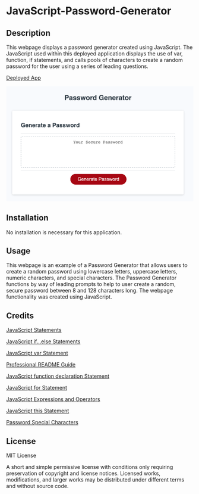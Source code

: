 # JavaScript-Password-Generator

## Description

This webpage displays a password generator created using JavaScript. The JavaScript used within this deployed application displays the use of var, function, if statements, and calls pools of characters to create a random password for the user using a series of leading questions.

[Deployed App](https://chadkraus87.github.io/JavaScript-Password-Generator/)

![Front End Landing Page](/password-generator.png)

## Installation

No installation is necessary for this application.

## Usage

This webpage is an example of a Password Generator that allows users to create a random password using lowercase letters, uppercase letters, numeric characters, and special characters. The Password Generator functions by way of leading prompts to help to user create a random, secure password between 8 and 128 characters long. The webpage functionality was created using JavaScript.

## Credits

[JavaScript Statements](https://www.w3schools.com/js/js_statements.asp)

[JavaScript if...else Statements](https://www.w3schools.com/jsref/jsref_if.asp)

[JavaScript var Statement](https://developer.mozilla.org/en-US/docs/Web/JavaScript/Reference/Statements/var)

[Professional README Guide](https://coding-boot-camp.github.io/full-stack/github/professional-readme-guide)

[JavaScript function declaration Statement](https://developer.mozilla.org/en-US/docs/Web/JavaScript/Reference/Statements/function)

[JavaScript for Statement](https://developer.mozilla.org/en-US/docs/Web/JavaScript/Reference/Statements/for)

[JavaScript Expressions and Operators](https://developer.mozilla.org/en-US/docs/Web/JavaScript/Guide/Expressions_and_Operators)

[JavaScript this Statement](https://developer.mozilla.org/en-US/docs/Web/JavaScript/Reference/Operators/this)

[Password Special Characters](https://owasp.org/www-community/password-special-characters)


## License

MIT License

A short and simple permissive license with conditions only requiring preservation of copyright and license notices. Licensed works, modifications, and larger works may be distributed under different terms and without source code.
